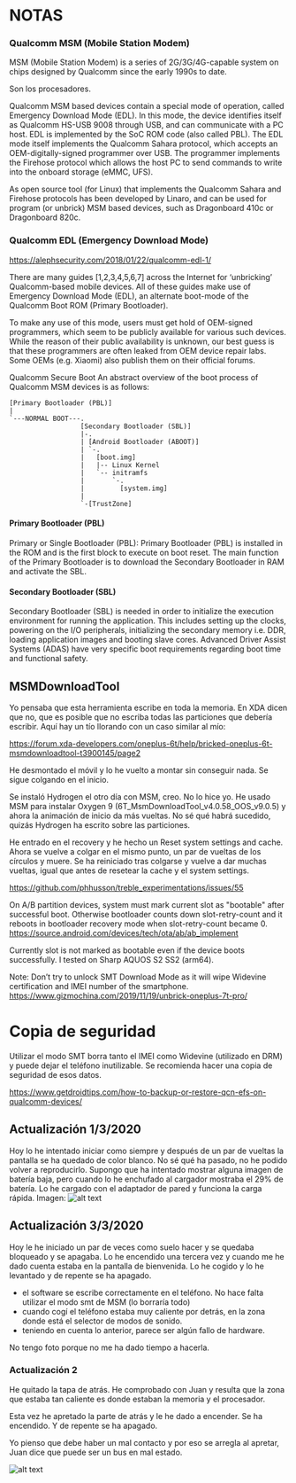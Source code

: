 # NOTAS 


### Qualcomm MSM (Mobile Station Modem)
MSM (Mobile Station Modem) is a series of 2G/3G/4G-capable system on chips designed by Qualcomm since the early 1990s to date.

Son los procesadores.

Qualcomm MSM based devices contain a special mode of operation, called Emergency Download Mode (EDL). In this mode, the device identifies itself as Qualcomm HS-USB 9008 through USB, and can communicate with a PC host. EDL is implemented by the SoC ROM code (also called PBL). The EDL mode itself implements the Qualcomm Sahara protocol, which accepts an OEM-digitally-signed programmer over USB. The programmer implements the Firehose protocol which allows the host PC to send commands to write into the onboard storage (eMMC, UFS).

As open source tool (for Linux) that implements the Qualcomm Sahara and Firehose protocols has been developed by Linaro, and can be used for program (or unbrick) MSM based devices, such as Dragonboard 410c or Dragonboard 820c.

### Qualcomm EDL (Emergency Download Mode)
https://alephsecurity.com/2018/01/22/qualcomm-edl-1/

There are many guides [1,2,3,4,5,6,7] across the Internet for ‘unbricking’ Qualcomm-based mobile devices. All of these guides make use of Emergency Download Mode (EDL), an alternate boot-mode of the Qualcomm Boot ROM (Primary Bootloader).

To make any use of this mode, users must get hold of OEM-signed programmers, which seem to be publicly available for various such devices. While the reason of their public availability is unknown, our best guess is that these programmers are often leaked from OEM device repair labs. Some OEMs (e.g. Xiaomi) also publish them on their official forums.

Qualcomm Secure Boot
An abstract overview of the boot process of Qualcomm MSM devices is as follows:

```
[Primary Bootloader (PBL)]
|
`---NORMAL BOOT---.
                  [Secondary Bootloader (SBL)]
                  |-. 
                  | [Android Bootloader (ABOOT)]
                  | `-.    
                  |   [boot.img]
                  |   |-- Linux Kernel
                  |   `-- initramfs
                  |       `-.
                  |         [system.img]
                  |
                  `-[TrustZone]
```
#### Primary Bootloader (PBL)
Primary or Single Bootloader (PBL): Primary Bootloader (PBL) is installed in the ROM and is the first block to execute on boot reset. The main function of the Primary Bootloader is to download the Secondary Bootloader in RAM and activate the SBL.


#### Secondary Bootloader (SBL)
Secondary Bootloader (SBL) is needed in order to initialize the execution environment for
running the application. This includes setting up the clocks, powering on the I/O peripherals,
initializing the secondary memory i.e. DDR, loading application images and booting slave cores.
Advanced Driver Assist Systems (ADAS) have very specific boot requirements regarding boot
time and functional safety. 

## MSMDownloadTool
Yo pensaba que esta herramienta escribe en toda la memoria. En XDA dicen que no, que es posible que no escriba todas las particiones que debería escribir.
Aquí hay un tío llorando con un caso similar al mío:

https://forum.xda-developers.com/oneplus-6t/help/bricked-oneplus-6t-msmdownloadtool-t3900145/page2

He desmontado el móvil y lo he vuelto a montar sin conseguir nada. Se sigue colgando en el inicio.

Se instaló Hydrogen el otro día con MSM, creo. No lo hice yo. He usado MSM para instalar Oxygen 9 (6T_MsmDownloadTool_v4.0.58_OOS_v9.0.5) y ahora la animación de inicio da más vueltas.
No sé qué habrá sucedido, quizás Hydrogen ha escrito sobre las particiones.

He entrado en el recovery y he hecho un Reset system settings and cache. Ahora se vuelve a colgar en el mismo punto, un par de vueltas de los círculos y muere.
Se ha reiniciado tras colgarse y vuelve a dar muchas vueltas, igual que antes de resetear la cache y el system settings.

https://github.com/phhusson/treble_experimentations/issues/55


On A/B partition devices, system must mark current slot as "bootable" after successful boot.
Otherwise bootloader counts down slot-retry-count and it reboots in bootloader recovery mode when slot-retry-count became 0.
https://source.android.com/devices/tech/ota/ab/ab_implement

Currently slot is not marked as bootable even if the device boots successfully.
I tested on Sharp AQUOS S2 SS2 (arm64).

Note: Don’t try to unlock SMT Download Mode as it will wipe Widevine certification and IMEI number of the smartphone. 
https://www.gizmochina.com/2019/11/19/unbrick-oneplus-7t-pro/

# Copia de seguridad
Utilizar el modo SMT borra tanto el IMEI como Widevine (utilizado en DRM) y puede dejar el teléfono inutilizable.
Se recomienda hacer una copia de seguridad de esos datos.

https://www.getdroidtips.com/how-to-backup-or-restore-qcn-efs-on-qualcomm-devices/


## Actualización 1/3/2020
Hoy lo he intentado iniciar como siempre y después de un par de vueltas la pantalla se ha quedado de color blanco. No sé qué ha pasado, no he podido volver a reproducirlo. Supongo que ha intentado mostrar alguna imagen de batería baja, pero cuando lo he enchufado al cargador mostraba el 29% de batería.
Lo he cargado con el adaptador de pared y funciona la carga rápida.
Imagen:
![alt text](https://github.com/miguelgargs/boot/blob/master/whitescreen.jpg "Pantalla en blanco")

## Actualización 3/3/2020
Hoy le he iniciado un par de veces como suelo hacer y se quedaba bloqueado y se apagaba.
Lo he encendido una tercera vez y cuando me he dado cuenta estaba en la pantalla de bienvenida.
Lo he cogido y lo he levantado y de repente se ha apagado.

- el software se escribe correctamente en el teléfono. No hace falta utilizar el modo smt de MSM (lo borraría todo)
- cuando cogí el teléfono estaba muy caliente por detrás, en la zona donde está el selector de modos de sonido.
- teniendo en cuenta lo anterior, parece ser algún fallo de hardware.

No tengo foto porque no me ha dado tiempo a hacerla. 

### Actualización 2
He quitado la tapa de atrás. He comprobado con Juan y resulta que la zona que estaba tan caliente es donde estaban la memoria y el procesador. 

Esta vez he apretado la parte de atrás y le he dado a encender. Se ha encendido. Y de repente se ha apagado.

Yo pienso que debe haber un mal contacto y por eso se arregla al apretar, Juan dice que puede ser un bus en mal estado.


![alt text](https://github.com/miguelgargs/boot/blob/master/arranque.jpeg "Pantalla de bienvenida")